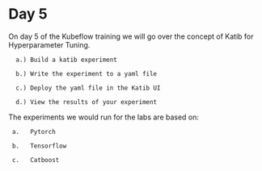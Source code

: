 # Day 5


On day 5 of the Kubeflow training we will go over the concept of Katib for Hyperparameter Tuning.

      a.) Build a katib experiment

      b.) Write the experiment to a yaml file

      c.) Deploy the yaml file in the Katib UI

      d.) View the results of your experiment

The experiments we would run for the labs are based on: 
   
     a.   Pytorch

     b.   Tensorflow

     c.   Catboost
